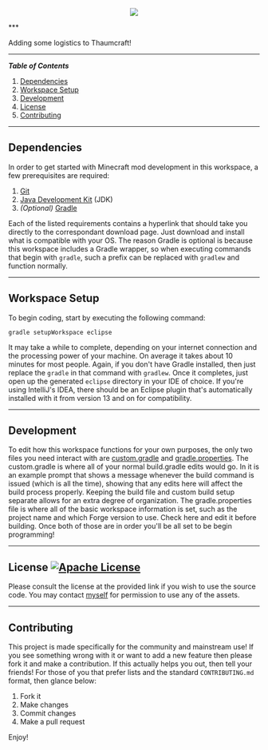 <p align="center"><img src="http://i1064.photobucket.com/albums/u370/MegaT145/Magistics/logo.png"/></p>
***

Adding some logistics to Thaumcraft!

---
**_Table of Contents_**

1. [Dependencies](https://github.com/T145/magistics#dependencies)
2. [Workspace Setup](https://github.com/T145/magistics#workspace-setup)
3. [Development](https://github.com/T145/magistics#development)
4. [License](https://github.com/T145/magistics#development)
5. [Contributing](https://github.com/T145/magistics#contributing)

---

## Dependencies

In order to get started with Minecraft mod development in this workspace, a few prerequisites are required:

1. [Git](https://git-scm.com/downloads)
2. [Java Development Kit](http://www.oracle.com/technetwork/java/javase/downloads/jdk8-downloads-2133151.html) (JDK)
3. *(Optional)* [Gradle](http://gradle.org/gradle-download/)

Each of the listed requirements contains a hyperlink that should take you directly to the correspondant download page. Just download and install what is compatible with your OS. The reason Gradle is optional is because this workspace includes a Gradle wrapper, so when executing commands that begin with `gradle`, such a prefix can be replaced with `gradlew` and function normally.

---

## Workspace Setup

To begin coding, start by executing the following command:
```
gradle setupWorkspace eclipse
```
It may take a while to complete, depending on your internet connection and the processing power of your machine. On average it takes about 10 minutes for most people. Again, if you don't have Gradle installed, then just replace the `gradle` in that command with `gradlew`. Once it completes, just open up the generated `eclipse` directory in your IDE of choice. If you're using IntelliJ's IDEA, there should be an Eclipse plugin that's automatically installed with it from version 13 and on for compatibility.

---

## Development

To edit how this workspace functions for your own purposes, the only two files you need interact with are [custom.gradle](https://github.com/T145/ForgeWorkspace/blob/1.7.10/custom.gradle) and [gradle.properties](https://github.com/T145/ForgeWorkspace/blob/1.7.10/gradle.properties). The custom.gradle is where all of your normal build.gradle edits would go. In it is an example prompt that shows a message whenever the build command is issued (which is all the time), showing that any edits here will affect the build process properly. Keeping the build file and custom build setup separate allows for an extra degree of organization. The gradle.properties file is where all of the basic workspace information is set, such as the project name and which Forge version to use. Check here and edit it before building. Once both of those are in order you'll be all set to be begin programming!

---

## License [![Apache License](http://img.shields.io/badge/license-Apache--2-blue.svg?style=flat)](http://www.apache.org/licenses/LICENSE-2.0)

Please consult the license at the provided link if you wish to use the source code. You may contact [myself](https://github.com/T145) for permission to use any of the assets.

---

## Contributing

This project is made specifically for the community and mainstream use! If you see something wrong with it or want to add a new feature then please fork it and make a contribution. If this actually helps you out, then tell your friends! For those of you that prefer lists and the standard `CONTRIBUTING.md` format, then glance below:

1. Fork it
2. Make changes
3. Commit changes
4. Make a pull request

Enjoy!

